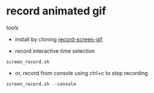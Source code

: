 # record animated gif

*tools*

- install by cloning [record-screen-gif](https://github.com/SearchAThing-forks/record-screen-gif)

- record interactive time selection

```
screen_record.sh
```

- or, record from console using ctrl+c to stop recording

```
screen_record.sh --console
```
